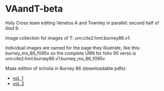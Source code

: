 # VAandT-beta

Holy Cross team editing Venetus A and Townley in parallel:  second half of *Iliad* 9.


Image collection for images of T: urn:cite2:hmt:burney86.v1:

Individual images are named for the page they illustrate, like this: burney_ms_86_f095v so the complete URN for folio 95 verso is urn:cite2:hmt:burney86.v1:burney_ms_86_f095v

Maas edition of scholia in Burney 86 (downloadable pdfs):

-  [vol. 1](http://www.homermultitext.org/pd-pdfs/Maass1888a.pdf)
-  [vol. 2](http://www.homermultitext.org/pd-pdfs/Maass1888b.pdf)
